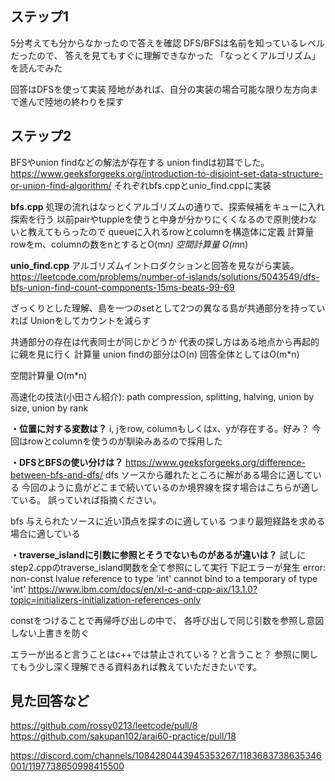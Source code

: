 ## ステップ1
5分考えても分からなかったので答えを確認
DFS/BFSは名前を知っているレベルだったので、
答えを見てもすぐに理解できなかった
「なっとくアルゴリズム」を読んでみた

回答はDFSを使って実装
陸地があれば、自分の実装の場合可能な限り左方向まで進んで陸地の終わりを探す

## ステップ2
BFSやunion findなどの解法が存在する
union findは初耳でした。
https://www.geeksforgeeks.org/introduction-to-disjoint-set-data-structure-or-union-find-algorithm/
それぞれbfs.cppとunio_find.cppに実装

**bfs.cpp**
処理の流れはなっとくアルゴリズムの通りで、探索候補をキューに入れ探索を行う
以前pairやtuppleを使うと中身が分かりにくくなるので原則使わないと教えてもらったので
queueに入れるrowとcolumnを構造体に定義
計算量
rowをm、columnの数をnとするとO(m*n)
空間計算量
O(m*n)

**unio_find.cpp**
アルゴリズムイントロダクションと回答を見ながら実装。
https://leetcode.com/problems/number-of-islands/solutions/5043549/dfs-bfs-union-find-count-components-15ms-beats-99-69

ざっくりとした理解、島を一つのsetとして2つの異なる島が共通部分を持っていれば
Unionをしてカウントを減らす

共通部分の存在は代表同士が同じかどうか
代表の探し方はある地点から再起的に親を見に行く
計算量
union findの部分はO(n)
回答全体としてはO(m*n)

空間計算量
O(m*n)

高速化の技法(小田さん紹介): path compression, splitting,  halving, union by size, union by rank

**・位置に対する変数は？**
i, jをrow, columnもしくはx、yが存在する。好み？
今回はrowとcolumnを使うのが馴染みあるので採用した

**・DFSとBFSの使い分けは？**
https://www.geeksforgeeks.org/difference-between-bfs-and-dfs/
dfs
ソースから離れたところに解がある場合に適している
今回のように島がどこまで続いているのか境界線を探す場合はこちらが適している。
誤っていれば指摘ください。

bfs
与えられたソースに近い頂点を探すのに適している
つまり最短経路を求める場合に適している

**・traverse_islandに引数に参照とそうでないものがあるが違いは？**
試しにstep2.cppのtraverse_island関数を全て参照にして実行
下記エラーが発生
error: non-const lvalue reference to type 'int' cannot bind to a temporary of type 'int'
https://www.ibm.com/docs/en/xl-c-and-cpp-aix/13.1.0?topic=initializers-initialization-references-only

constをつけることで再帰呼び出しの中で、
各呼び出しで同じ引数を参照し意図しない上書きを防ぐ

エラーが出ると言うことはc++では禁止されている？と言うこと？
参照に関してもう少し深く理解できる資料あれば教えていただきたいです。

## 見た回答など
https://github.com/rossy0213/leetcode/pull/8
https://github.com/sakupan102/arai60-practice/pull/18

https://discord.com/channels/1084280443945353267/1183683738635346001/1197738650998415500
